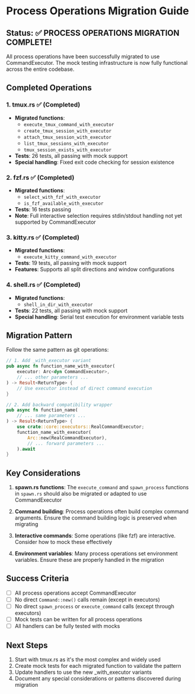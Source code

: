 # Process Operations Migration Guide

## Status: ✅ PROCESS OPERATIONS MIGRATION COMPLETE!

All process operations have been successfully migrated to use CommandExecutor. The mock testing infrastructure is now fully functional across the entire codebase.

## Completed Operations

### 1. tmux.rs ✅ (Completed)
- **Migrated functions**:
  - `execute_tmux_command_with_executor`
  - `create_tmux_session_with_executor`
  - `attach_tmux_session_with_executor`
  - `list_tmux_sessions_with_executor`
  - `tmux_session_exists_with_executor`
- **Tests**: 26 tests, all passing with mock support
- **Special handling**: Fixed exit code checking for session existence

### 2. fzf.rs ✅ (Completed)
- **Migrated functions**:
  - `select_with_fzf_with_executor`
  - `is_fzf_available_with_executor`
- **Tests**: 16 tests passing
- **Note**: Full interactive selection requires stdin/stdout handling not yet supported by CommandExecutor

### 3. kitty.rs ✅ (Completed)
- **Migrated functions**:
  - `execute_kitty_command_with_executor`
- **Tests**: 19 tests, all passing with mock support
- **Features**: Supports all split directions and window configurations

### 4. shell.rs ✅ (Completed)
- **Migrated functions**:
  - `shell_in_dir_with_executor`
- **Tests**: 22 tests, all passing with mock support
- **Special handling**: Serial test execution for environment variable tests

## Migration Pattern

Follow the same pattern as git operations:

```rust
// 1. Add _with_executor variant
pub async fn function_name_with_executor(
    executor: Arc<dyn CommandExecutor>,
    // ... other parameters ...
) -> Result<ReturnType> {
    // Use executor instead of direct command execution
}

// 2. Add backward compatibility wrapper
pub async fn function_name(
    // ... same parameters ...
) -> Result<ReturnType> {
    use crate::core::executors::RealCommandExecutor;
    function_name_with_executor(
        Arc::new(RealCommandExecutor),
        // ... forward parameters ...
    ).await
}
```

## Key Considerations

1. **spawn.rs functions**: The `execute_command` and `spawn_process` functions in `spawn.rs` should also be migrated or adapted to use CommandExecutor

2. **Command building**: Process operations often build complex command arguments. Ensure the command building logic is preserved when migrating

3. **Interactive commands**: Some operations (like fzf) are interactive. Consider how to mock these effectively

4. **Environment variables**: Many process operations set environment variables. Ensure these are properly handled in the migration

## Success Criteria

- [ ] All process operations accept CommandExecutor
- [ ] No direct `Command::new()` calls remain (except in executors)
- [ ] No direct `spawn_process` or `execute_command` calls (except through executors)
- [ ] Mock tests can be written for all process operations
- [ ] All handlers can be fully tested with mocks

## Next Steps

1. Start with tmux.rs as it's the most complex and widely used
2. Create mock tests for each migrated function to validate the pattern
3. Update handlers to use the new _with_executor variants
4. Document any special considerations or patterns discovered during migration